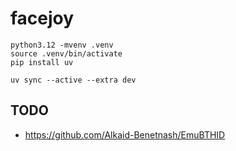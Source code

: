 # facejoy


```
python3.12 -mvenv .venv
source .venv/bin/activate
pip install uv

uv sync --active --extra dev
```


## TODO 

- https://github.com/Alkaid-Benetnash/EmuBTHID
